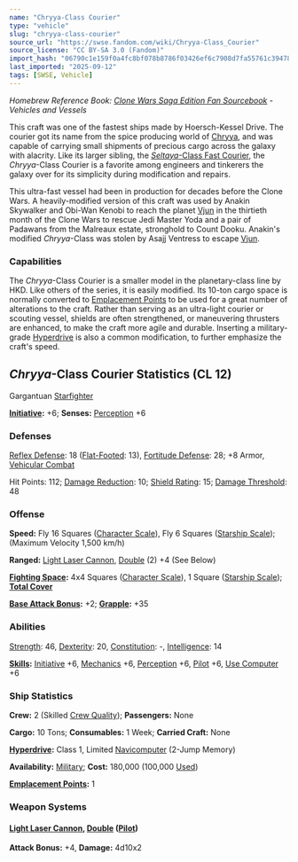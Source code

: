 ```yaml
---
name: "Chryya-Class Courier"
type: "vehicle"
slug: "chryya-class-courier"
source_url: "https://swse.fandom.com/wiki/Chryya-Class_Courier"
source_license: "CC BY-SA 3.0 (Fandom)"
import_hash: "06790c1e159f0a4fc8bf078b8786f03426ef6c7908d7fa55761c39478b2701d5"
last_imported: "2025-09-12"
tags: [SWSE, Vehicle]
---
```

*Homebrew Reference Book: [Clone Wars Saga Edition Fan Sourcebook](https://swse.fandom.com/wiki/Clone_Wars_Saga_Edition_Fan_Sourcebook) - Vehicles and Vessels*

This craft was one of the fastest ships made by Hoersch-Kessel Drive. The courier got its name from the spice producing world of [Chryya](https://swse.fandom.com/wiki/Chryya), and was capable of carrying small shipments of precious cargo across the galaxy with alacrity. Like its larger sibling, the [*Seltaya*-Class Fast Courier](https://swse.fandom.com/wiki/Seltaya-Class_Fast_Courier), the *Chryya*-Class Courier is a favorite among engineers and tinkerers the galaxy over for its simplicity during modification and repairs.

This ultra-fast vessel had been in production for decades before the Clone Wars. A heavily-modified version of this craft was used by Anakin Skywalker and Obi-Wan Kenobi to reach the planet [Vjun](https://swse.fandom.com/wiki/Vjun) in the thirtieth month of the Clone Wars to rescue Jedi Master Yoda and a pair of Padawans from the Malreaux estate, stronghold to Count Dooku. Anakin's modified *Chryya*-Class was stolen by Asajj Ventress to escape [Vjun](https://swse.fandom.com/wiki/Vjun).

### Capabilities
The *Chryya*-Class Courier is a smaller model in the planetary-class line by HKD. Like others of the series, it is easily modified. Its 10-ton cargo space is normally converted to [Emplacement Points](https://swse.fandom.com/wiki/Emplacement_Points) to be used for a great number of alterations to the craft. Rather than serving as an ultra-light courier or scouting vessel, shields are often strengthened, or maneuvering thrusters are enhanced, to make the craft more agile and durable. Inserting a military-grade [Hyperdrive](https://swse.fandom.com/wiki/Hyperdrive) is also a common modification, to further emphasize the craft's speed.

## *Chryya*-Class Courier Statistics (CL 12)
Gargantuan [Starfighter](https://swse.fandom.com/wiki/Starfighter)

**[Initiative](https://swse.fandom.com/wiki/Initiative):** +6; **Senses:** [Perception](https://swse.fandom.com/wiki/Perception) +6
### Defenses
[Reflex Defense](https://swse.fandom.com/wiki/Reflex_Defense_(Vehicles)): 18 ([Flat-Footed](https://swse.fandom.com/wiki/Flat-Footed): 13), [Fortitude Defense](https://swse.fandom.com/wiki/Fortitude_Defense_(Vehicles)): 28; +8 Armor, [Vehicular Combat](https://swse.fandom.com/wiki/Vehicular_Combat)

Hit Points: 112; [Damage Reduction](https://swse.fandom.com/wiki/Damage_Reduction): 10; [Shield Rating](https://swse.fandom.com/wiki/Shield_Rating): 15; [Damage Threshold](https://swse.fandom.com/wiki/Damage_Threshold_(Vehicles)): 48
### Offense
**Speed:** Fly 16 Squares ([Character Scale](https://swse.fandom.com/wiki/Character_Scale)), Fly 6 Squares ([Starship Scale](https://swse.fandom.com/wiki/Starship_Scale)); (Maximum Velocity 1,500 km/h)

**Ranged:** [Light Laser Cannon](https://swse.fandom.com/wiki/Light_Laser_Cannon), [Double](https://swse.fandom.com/wiki/Double) (2) +4 (See Below)

**[Fighting Space](https://swse.fandom.com/wiki/Fighting_Space):** 4x4 Squares ([Character Scale](https://swse.fandom.com/wiki/Character_Scale)), 1 Square ([Starship Scale](https://swse.fandom.com/wiki/Starship_Scale)); **[Total Cover](https://swse.fandom.com/wiki/Total_Cover)**

**[Base Attack Bonus](https://swse.fandom.com/wiki/Base_Attack_Bonus):** +2; **[Grapple](https://swse.fandom.com/wiki/Grapple):** +35
### Abilities
[Strength](https://swse.fandom.com/wiki/Strength): 46, [Dexterity](https://swse.fandom.com/wiki/Dexterity): 20, [Constitution](https://swse.fandom.com/wiki/Constitution): -, [Intelligence](https://swse.fandom.com/wiki/Intelligence): 14

**[Skills](https://swse.fandom.com/wiki/Skills):** [Initiative](https://swse.fandom.com/wiki/Initiative) +6, [Mechanics](https://swse.fandom.com/wiki/Mechanics) +6, [Perception](https://swse.fandom.com/wiki/Perception) +6, [Pilot](https://swse.fandom.com/wiki/Pilot) +6, [Use Computer](https://swse.fandom.com/wiki/Use_Computer) +6
### Ship Statistics
**Crew:** 2 (Skilled [Crew Quality](https://swse.fandom.com/wiki/Crew_Quality)); **Passengers:** None

**Cargo:** 10 Tons; **Consumables:** 1 Week; **Carried Craft:** None

**[Hyperdrive](https://swse.fandom.com/wiki/Hyperdrive):** Class 1, Limited [Navicomputer](https://swse.fandom.com/wiki/Navicomputer) (2-Jump Memory)

**Availability:** [Military](https://swse.fandom.com/wiki/Military); **Cost:** 180,000 (100,000 [Used](https://swse.fandom.com/wiki/Used))

**[Emplacement Points](https://swse.fandom.com/wiki/Emplacement_Points):** 1
### Weapon Systems
#### **[Light Laser Cannon](https://swse.fandom.com/wiki/Light_Laser_Cannon), [Double](https://swse.fandom.com/wiki/Double) ([Pilot](https://swse.fandom.com/wiki/Pilot_(Vehicle_Combat)))**
**Attack Bonus:** +4, **Damage:** 4d10x2